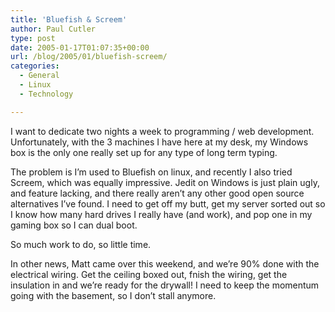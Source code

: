 ```yaml
---
title: 'Bluefish & Screem'
author: Paul Cutler
type: post
date: 2005-01-17T01:07:35+00:00
url: /blog/2005/01/bluefish-screem/
categories:
  - General
  - Linux
  - Technology

---
```

I want to dedicate two nights a week to programming / web development. Unfortunately, with the 3 machines I have here at my desk, my Windows box is the only one really set up for any type of long term typing.

The problem is I&#8217;m used to Bluefish on linux, and recently I also tried Screem, which was equally impressive. Jedit on Windows is just plain ugly, and feature lacking, and there really aren&#8217;t any other good open source alternatives I&#8217;ve found. I need to get off my butt, get my server sorted out so I know how many hard drives I really have (and work), and pop one in my gaming box so I can dual boot.

So much work to do, so little time.

In other news, Matt came over this weekend, and we&#8217;re 90% done with the electrical wiring. Get the ceiling boxed out, fnish the wiring, get the insulation in and we&#8217;re ready for the drywall! I need to keep the momentum going with the basement, so I don&#8217;t stall anymore.
